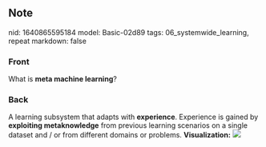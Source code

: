 ## Note
nid: 1640865595184
model: Basic-02d89
tags: 06_systemwide_learning, repeat
markdown: false

### Front
What is <b>meta machine learning</b>?

### Back
A learning subsystem that adapts with <b>experience</b>. Experience
is gained by <b>exploiting metaknowledge</b> from previous learning
scenarios on a single dataset and / or from different domains or
problems. <b>Visualization:</b> <img src= 
"paste-8bfd667939a0d4a8f15d2035aede2b7329f7d2aa.jpg">
